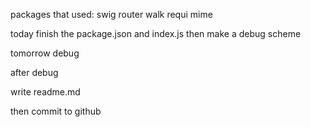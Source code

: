 packages that used:
swig
router
walk
requi
mime



today finish the package.json and index.js
then make a debug scheme

tomorrow debug

after debug

write readme.md

then commit to github
